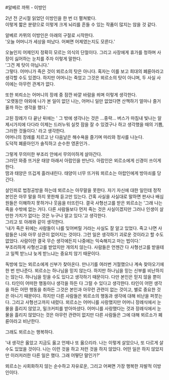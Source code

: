 #알베르 까뮈 - 이방인  
  
2년 전 군시절 읽었던 이방인을 한 번 더 펼쳐봤다.  
이렇게 짧은 분량으로 이렇게 크게 뇌리를 흔들 수 있는 작품이 많지는 않을 것 같다.  

알베르 카뮈의 이방인은 아래의 구절로 시작한다.  
'오늘 어머니가 세상을 떠났다. 어쩌면 어제였는지도 모른다.'    

오늘인지 어제인지 정확히 모르는 의식의 단절이다. 그리고 사장에게 휴가를 청하며 사장이 싫어하는 눈치를 주자 이렇게 말한다.  
'그건 제 탓이 아닙니다.'  
그렇다. 어머니가 죽은 것이 뫼르소의 탓은 아니다. 혹자는 이를 보고 희대의 폐륜아라고 생각할 수도 있겠다. 하지만 어머니는 죽었고 그것은 뫼르소의 탓이 아니며, 두 사실 사이에는 아무런 관계가 없다.  
  
또한 뫼릐소는 어머니의 장례 중 잠깐 바깥 바람을 쐬며 이렇게 생각한다.  
'오랫동안 야외에 나가 본 일이 없던 나는, 어머니 일만 없었다면 산책하기 얼마나 즐거울까 하는 생각을 했다.'  

고된 장례가 다 끝난 뒤에는
' 그 밖에 생각나는 것은 ...중략... 버스가 마침내 빛나는 알제시가지에 다다라 이제는 드러누워 실컷 잠을 잘 수 있겠구나 하고 생각했을 때의 기쁨, 그러한 것들이다.' 라고 생각한다.  
어머니의 장례를 치르고 난 다음날은 해수욕을 즐기며 마리와 정사를 나눈다.  
도덕적 폐륜아인가 솔직하고 순수한 영혼인가..  
  
그렇게 무의미한 부조리 안에서 무의미하게 살아간다.  
그러던 와중 뜨거운 태양 아래서 아랍인을 만난다. 아랍인은 뫼르소에게 신경이 쓰이게 한다.  
땀과 태양은 뜨겁게 흘러내린다. 태양이 너무 뜨거워 뫼르소는 아랍인에게 방아쇠를 당긴다.  
  
살인죄로 법정공방을 하는데 뫼르소는 아무말을 못한다. 자기 자신에 대한 일인데 정작 본인은 아무 말을 하지 못한채 듣고만 있는다. 간혹 사실을 사실대로 말하면 판사나 배심원들은 이해하지 못하거나 웃음을 터뜨린다. 결국 사형선고를 받은 뫼르소는 '그래 나는 죽을 수밖에 없는 거다. 다른 사람들보다 먼저 죽는 것은 사실이겠지만 그러나 인생이 살 만한 가치가 없다는 것은 누구나 알고 있다.'고 생각한다.  
그리고 또 아래와 같이 생각한다.  
'내가 죽은 뒤에는 사람들이 나를 잊어버릴 거라는 사실도 잘 알고 있었다. 죽고 나면 사람들은 나와 아무 상관이 없어지는 것이다. 그런 일은 생각하기 괴로운 것이라고 할 수도 없었다. 사람이란 결국 무슨 생각에든지 나중에는 익숙해지고 마는 법이다.'  
부조리하게 사형선고를 받았지만 개의치 않는다. 사람들은 언젠간 다 사형선고를 받을테고 일찍 받느냐 늦게 받느냐는 중요치 않기 때문이다.  
  
독방에 있는 뫼르소에게 신부가 찾아온다. 만나기를 여러번 거절했으나 계속 찾아오기에 한 번 만나준다. 뫼르소는 하나님을 믿지 않는다. 하지만 하나님을 믿는 신부를 비난하지는 않는다. 하나님을 믿을 수도 있다고 생각하기 때문이다. 다만 본인은 믿지 않을 뿐이다. 타인이 어떠한 행동이나 생각을 하든 다 그럴 수 있다고 생각한다. 타인이 어떤 생각을 하든 어떤 행동을 취하든 그것은 본인과 아무런 관련이 없는 것이고, 별로 중요한 것은 아니기 때문이다. 하지만 다른 사람들은 뫼르소의 행동과 생각에 대해 비난을 퍼붓는다. 그리고 사형선고까지 내렸다. 뫼르소는 어머니를 사랑했지만 어머니 장례식에서 눈물을 흘리지 않았고, 밀크커피를 받아마셨다. 어머니를 사랑했다는 것과 장례식에서 눈물을 흘리지 않았다는 것은 아무런 관련이 없지만 다른 사람들은 그에 대해 뫼르소가 폐륜아라고 비난한다.   
  
그래도 뫼르소는 행복하다.  
  
'내 생각은 옳았고 지금도 옳고 언제나 또 옳으리라. 나는 이렇게 살았으나, 또 다르게 살 수도 있었을 것이다. 나는 이런 것을 하고 저런 것을 하지 않았다. 어떤 일은 하지 않았지만 이러저러한 다른 일은 했다. 그래 어떻단 말인가?'  
  
뫼르소는 사회화하지 않는 순수하고 자유로운, 그리고 어쩌면 가장 행복한 자발적 이방인이다.  
